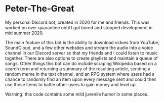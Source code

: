 # Peter-The-Great
My personal Discord bot, created in 2020 for me and friends. This was worked on over quarantine until I got bored and stopped development in mid summer 2020.

The main feature of this bot is the ability to download vidoes from YouTube, SoundCloud, and a few other websites and stream the audio into a voice channel in our Discord server so that my friends and I could listen to music together. There are also options to create playlists and maintain a queue of songs.
Other things this bot can do include scraping Wikipedia based on a search term and returning a summary of the resulting article, sending a random meme in the text channel, and an RPG system where users had a chance to randomly find an item upon every message sent and could then use these items to battle other users to gain money and level up.

Warning: this code contains some mild juvenile humor in some places.
